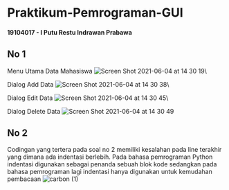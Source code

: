 # Praktikum-Pemrograman-GUI

#### 19104017 - I Putu Restu Indrawan Prabawa

## No 1
Menu Utama Data Mahasiswa
![Screen Shot 2021-06-04 at 14 30 19](https://user-images.githubusercontent.com/57904667/120757070-a879cc80-c542-11eb-9cb9-a9b39e30ffd1.png)\

Dialog Add Data
![Screen Shot 2021-06-04 at 14 30 38](https://user-images.githubusercontent.com/57904667/120757073-a9aaf980-c542-11eb-8211-31e50631eb80.png)\

Dialog Edit Data
![Screen Shot 2021-06-04 at 14 30 45](https://user-images.githubusercontent.com/57904667/120757079-ab74bd00-c542-11eb-8d7a-bc8c9b668907.png)\

Dialog Delete Data
![Screen Shot 2021-06-04 at 14 30 49](https://user-images.githubusercontent.com/57904667/120757085-aca5ea00-c542-11eb-9867-b625818defa7.png)

## No 2
Codingan yang tertera pada soal no 2 memiliki kesalahan pada line terakhir yang dimana ada indentasi berlebih. Pada bahasa pemrograman Python indentasi digunakan sebagai penanda sebuah blok kode sedangkan pada bahasa pemrograman lagi indentasi hanya digunakan untuk kemudahan pembacaan
![carbon (1)](https://user-images.githubusercontent.com/57904667/120758409-62be0380-c544-11eb-9e60-5e4cb5294100.png)

